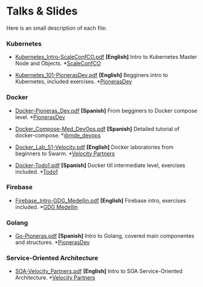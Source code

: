 # Talks &amp; Slides 
Here is an small description of each file:

### Kubernetes

- [Kubernetes_Intro-ScaleConfCO.pdf](https://github.com/twogg-git/talks/blob/master/Kubernetes_Intro-ScaleConfCO.pdf) **[English]** Intro to Kubernetes Master Node and Objects. *[ScaleConfCO](http://scaleconfco.com/) 

- [Kubernetes_101-PionerasDev.pdf](https://github.com/twogg-git/talks/blob/master/Kubernetes_101-PionerasDev.pdf) **[English]** Begginers intro to Kubernetes, included exercises. *[PionerasDev](http://pionerasdev.co/) 

### Docker

- [Docker-Pioneras_Dev.pdf](https://github.com/twogg-git/talks/blob/master/Docker-Pioneras_Dev.pdf) **[Spanish]** From begginers to Docker compose level. *[PionerasDev](http://pionerasdev.co/) 

- [Docker_Compose-Med_DevOps.pdf](https://github.com/twogg-git/talks/blob/master/Docker_Compose-Med_DevOps.pdf) **[Spanish]** Detailed tutorial of docker-compose. *[@mde_devops](https://twitter.com/mde_devops)

- [Docker_Lab_S1-Velocity.pdf](https://github.com/twogg-git/talks/blob/master/Docker_Lab_S1-Velocity.pdf) **[English]** Docker laboratories from beginners to Swarm. *[Velocity Partners](http://www.velocitypartners.net/)

- [Docker-Todo1.pdf](https://github.com/twogg-git/talks/blob/master/Docker-Todo1.pdf) **[Spanish]** Docker till intermediate level, exercises included. *[Todo1](https://www.todo1services.com)

### Firebase

- [Firebase_Intro-GDG_Medellin.pdf](https://github.com/twogg-git/talks/blob/master/Firebase_Intro-GDG_Medellin.pdf) **[English]** Firebase intro, exercises included. *[GDG Medellin](https://www.meetup.com/GDG-Medellin/)

### Golang

- [Go-Pioneras.pdf](https://github.com/twogg-git/talks/blob/master/Go-Pioneras.pdf) **[Spanish]** Intro to Golang, covered main componentes and structures. *[PionerasDev](http://pionerasdev.co/)

### Service-Oriented Architecture

- [SOA-Velocity_Partners.pdf](https://github.com/twogg-git/talks/blob/master/SOA-Velocity_Partners.pdf) **[English]** Intro to SOA Service-Oriented Architecture. *[Velocity Partners](http://www.velocitypartners.net/)

